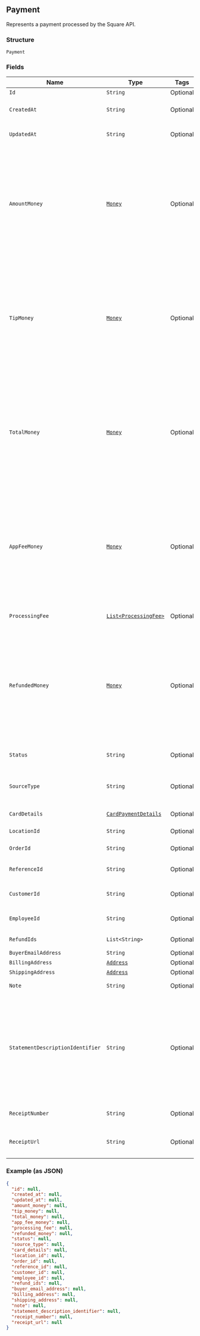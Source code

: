 ## Payment

Represents a payment processed by the Square API.

### Structure

`Payment`

### Fields

| Name | Type | Tags | Description |
|  --- | --- | --- | --- |
| `Id` | `String` | Optional | Unique ID for the payment. |
| `CreatedAt` | `String` | Optional | Timestamp of when the payment was created, in RFC 3339 format. |
| `UpdatedAt` | `String` | Optional | Timestamp of when the payment was last updated, in RFC 3339 format. |
| `AmountMoney` | [`Money`](/doc/models/money.md) | Optional | Represents an amount of money. `Money` fields can be signed or unsigned.<br>Fields that do not explicitly define whether they are signed or unsigned are<br>considered unsigned and can only hold positive amounts. For signed fields, the<br>sign of the value indicates the purpose of the money transfer. See<br>[Working with Monetary Amounts](https://developer.squareup.com/docs/build-basics/working-with-monetary-amounts)<br>for more information. |
| `TipMoney` | [`Money`](/doc/models/money.md) | Optional | Represents an amount of money. `Money` fields can be signed or unsigned.<br>Fields that do not explicitly define whether they are signed or unsigned are<br>considered unsigned and can only hold positive amounts. For signed fields, the<br>sign of the value indicates the purpose of the money transfer. See<br>[Working with Monetary Amounts](https://developer.squareup.com/docs/build-basics/working-with-monetary-amounts)<br>for more information. |
| `TotalMoney` | [`Money`](/doc/models/money.md) | Optional | Represents an amount of money. `Money` fields can be signed or unsigned.<br>Fields that do not explicitly define whether they are signed or unsigned are<br>considered unsigned and can only hold positive amounts. For signed fields, the<br>sign of the value indicates the purpose of the money transfer. See<br>[Working with Monetary Amounts](https://developer.squareup.com/docs/build-basics/working-with-monetary-amounts)<br>for more information. |
| `AppFeeMoney` | [`Money`](/doc/models/money.md) | Optional | Represents an amount of money. `Money` fields can be signed or unsigned.<br>Fields that do not explicitly define whether they are signed or unsigned are<br>considered unsigned and can only hold positive amounts. For signed fields, the<br>sign of the value indicates the purpose of the money transfer. See<br>[Working with Monetary Amounts](https://developer.squareup.com/docs/build-basics/working-with-monetary-amounts)<br>for more information. |
| `ProcessingFee` | [`List<ProcessingFee>`](/doc/models/processing-fee.md) | Optional | Processing fees and fee adjustments assessed by Square on this payment. |
| `RefundedMoney` | [`Money`](/doc/models/money.md) | Optional | Represents an amount of money. `Money` fields can be signed or unsigned.<br>Fields that do not explicitly define whether they are signed or unsigned are<br>considered unsigned and can only hold positive amounts. For signed fields, the<br>sign of the value indicates the purpose of the money transfer. See<br>[Working with Monetary Amounts](https://developer.squareup.com/docs/build-basics/working-with-monetary-amounts)<br>for more information. |
| `Status` | `String` | Optional | Indicates whether the payment is `APPROVED`, `COMPLETED`, `CANCELED`, or `FAILED`. |
| `SourceType` | `String` | Optional | The source type for this payment<br><br>Current values include:<br>`CARD` |
| `CardDetails` | [`CardPaymentDetails`](/doc/models/card-payment-details.md) | Optional | Reflects the current status of a card payment. |
| `LocationId` | `String` | Optional | ID of the location associated with the payment. |
| `OrderId` | `String` | Optional | ID of the order associated with this payment. |
| `ReferenceId` | `String` | Optional | An optional ID that associates this payment with an entity in<br>another system. |
| `CustomerId` | `String` | Optional | An optional customer_id to be entered by the developer when creating a payment. |
| `EmployeeId` | `String` | Optional | An optional ID of the employee associated with taking this payment. |
| `RefundIds` | `List<String>` | Optional | List of `refund_id`s identifying refunds for this payment. |
| `BuyerEmailAddress` | `String` | Optional | The buyer's e-mail address |
| `BillingAddress` | [`Address`](/doc/models/address.md) | Optional | Represents a physical address. |
| `ShippingAddress` | [`Address`](/doc/models/address.md) | Optional | Represents a physical address. |
| `Note` | `String` | Optional | An optional note to include when creating a payment |
| `StatementDescriptionIdentifier` | `String` | Optional | Additional payment information that gets added on the customer's card statement<br>as part of the statement description.<br><br>Note that the statement_description_identifier may get truncated on the statement description<br>to fit the required information including the Square identifier (SQ *) and name of the<br>merchant taking the payment. |
| `ReceiptNumber` | `String` | Optional | The payment's receipt number.<br>The field will be missing if a payment is CANCELED |
| `ReceiptUrl` | `String` | Optional | The URL for the payment's receipt.<br>The field will only be populated for COMPLETED payments. |

### Example (as JSON)

```json
{
  "id": null,
  "created_at": null,
  "updated_at": null,
  "amount_money": null,
  "tip_money": null,
  "total_money": null,
  "app_fee_money": null,
  "processing_fee": null,
  "refunded_money": null,
  "status": null,
  "source_type": null,
  "card_details": null,
  "location_id": null,
  "order_id": null,
  "reference_id": null,
  "customer_id": null,
  "employee_id": null,
  "refund_ids": null,
  "buyer_email_address": null,
  "billing_address": null,
  "shipping_address": null,
  "note": null,
  "statement_description_identifier": null,
  "receipt_number": null,
  "receipt_url": null
}
```

